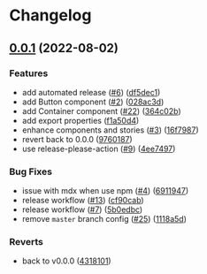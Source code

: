 # Changelog

## [0.0.1](https://github.com/boilertowns/react-ui-boilerplate/compare/v1.3.0...v0.0.1) (2022-08-02)


### Features

* add automated release ([#6](https://github.com/boilertowns/react-ui-boilerplate/issues/6)) ([df5dec1](https://github.com/boilertowns/react-ui-boilerplate/commit/df5dec1cb6dc2d144553ec6624a750b947d9cedd))
* add Button component ([#2](https://github.com/boilertowns/react-ui-boilerplate/issues/2)) ([028ac3d](https://github.com/boilertowns/react-ui-boilerplate/commit/028ac3ddab3e37e90b3178deacfb4fcb180bb6c9))
* add Container component ([#22](https://github.com/boilertowns/react-ui-boilerplate/issues/22)) ([364c02b](https://github.com/boilertowns/react-ui-boilerplate/commit/364c02b7c992107ffb79addfd4d232011000c6e9))
* add export properties ([f1a50d4](https://github.com/boilertowns/react-ui-boilerplate/commit/f1a50d422919c2cf9def4cdc8e2444006c19001a))
* enhance components and stories ([#3](https://github.com/boilertowns/react-ui-boilerplate/issues/3)) ([16f7987](https://github.com/boilertowns/react-ui-boilerplate/commit/16f7987e65a5c9cde2e2f467e82add79d2936a92))
* revert back to 0.0.0 ([9760187](https://github.com/boilertowns/react-ui-boilerplate/commit/976018766a658c0a20b30a67e6ccd81ce95d420c))
* use release-please-action ([#9](https://github.com/boilertowns/react-ui-boilerplate/issues/9)) ([4ee7497](https://github.com/boilertowns/react-ui-boilerplate/commit/4ee7497ec2755164045e894796976968cc8e5919))


### Bug Fixes

* issue with mdx when use npm ([#4](https://github.com/boilertowns/react-ui-boilerplate/issues/4)) ([6911947](https://github.com/boilertowns/react-ui-boilerplate/commit/6911947be658b84bf3b3b31d9f95b4af457973ea))
* release workflow ([#13](https://github.com/boilertowns/react-ui-boilerplate/issues/13)) ([cf90cab](https://github.com/boilertowns/react-ui-boilerplate/commit/cf90cabe733e7c28ea6e37041f7f80c88805dca3))
* release workflow ([#7](https://github.com/boilertowns/react-ui-boilerplate/issues/7)) ([5b0edbc](https://github.com/boilertowns/react-ui-boilerplate/commit/5b0edbcc7fb6e3a7debc7113616f5c409b5f29da))
* remove `master` branch config ([#25](https://github.com/boilertowns/react-ui-boilerplate/issues/25)) ([1118a5d](https://github.com/boilertowns/react-ui-boilerplate/commit/1118a5d327dda9546ce1e3e044bcdaec74e9159e))


### Reverts

* back to v0.0.0 ([4318101](https://github.com/boilertowns/react-ui-boilerplate/commit/4318101613944cfdda104a09b64586fdb979483d))
